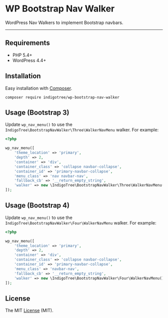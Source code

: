 # WP Bootstrap Nav Walker

WordPress Nav Walkers to implement Bootstrap navbars.

* * *

## Requirements

* PHP 5.4+
* WordPress 4.4+

## Installation

Easy installation with [Composer](https://getcomposer.org/).

````
composer require indigotree/wp-bootstrap-nav-walker
````

## Usage (Bootstrap 3)

Update `wp_nav_menu()` to use the `IndigoTree\BootstrapNavWalker\Three\WalkerNavMenu` walker. For example:

````php
<?php

wp_nav_menu([
    'theme_location' => 'primary',
    'depth' => 2,
    'container' => 'div',
    'container_class' => 'collapse navbar-collapse',
    'container_id' => 'primary-navbar-collapse',
    'menu_class' => 'nav navbar-nav',
    'fallback_cb' => '__return_empty_string',
    'walker' => new \IndigoTree\BootstrapNavWalker\Three\WalkerNavMenu()
]);
````

## Usage (Bootstrap 4)

Update `wp_nav_menu()` to use the `IndigoTree\BootstrapNavWalker\Four\WalkerNavMenu` walker. For example:

````php
<?php

wp_nav_menu([
    'theme_location' => 'primary',
    'depth' => 2,
    'container' => 'div',
    'container_class' => 'collapse navbar-collapse',
    'container_id' => 'primary-navbar-collapse',
    'menu_class' => 'navbar-nav',
    'fallback_cb' => '__return_empty_string',
    'walker' => new \IndigoTree\BootstrapNavWalker\Four\WalkerNavMenu()
]);
````

## License

The MIT [License](LICENSE.md) (MIT).
